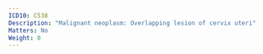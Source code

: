 ```yaml
---
ICD10: C538
Description: "Malignant neoplasm: Overlapping lesion of cervix uteri"
Matters: No
Weight: 0
---
```


